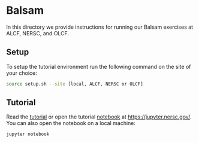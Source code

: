 # Balsam

In this directory we provide instructions for running our
Balsam exercises at ALCF, NERSC, and OLCF.


## Setup

To setup the tutorial environment run the following command on the site of your choice:
```bash
source setup.sh --site [local, ALCF, NERSC or OLCF]
```

## Tutorial

Read the [tutorial](balsam_tutorial.md) or open the tutorial [notebook](balsam_tutorial.ipynb) at https://jupyter.nersc.gov/. You can also open the notebook on a local machine:

```bash
jupyter notebook
```